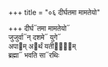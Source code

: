 +++
title = "०६ दीर्घतमा मामतेयो"

+++
दीर्घ᳓तमा मामतेयो᳓  
जुजुर्वा᳓न् दशमे᳓ युगे᳓  
अपा᳓म् अ᳓र्थं यती᳓ना᳐म्  
ब्रह्मा᳓ भवति सा᳓रथिः